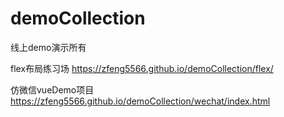 # demoCollection
线上demo演示所有

flex布局练习场
<https://zfeng5566.github.io/demoCollection/flex/>

仿微信vueDemo项目
<https://zfeng5566.github.io/demoCollection/wechat/index.html>